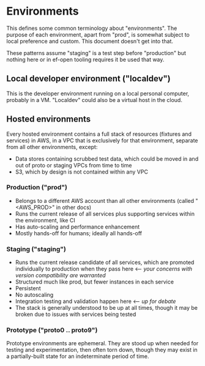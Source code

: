 # Environments

This defines some common terminology about "environments". The purpose of each
environment, apart from "prod", is somewhat subject to local preference and
custom. This document doesn't get into that.

These patterns assume "staging" is a test step before "production" but nothing here or in ef-open tooling requires it be used that way.

## Local developer environment ("localdev")
This is the developer environment running on a local personal computer, probably in a VM. "Localdev" could also be a virtual host in the cloud.

## Hosted environments
Every hosted environment contains a full stack of resources (fixtures and services) in AWS, in a VPC that is exclusively for that environment, separate from all other environments, except:
- Data stores containing scrubbed test data, which could be moved in and out of proto or staging VPCs from time to time
- S3, which by design is not contained within any VPC

### Production ("prod")
- Belongs to a different AWS account than all other environments  (called "<AWS_PROD>" in other docs)
- Runs the current release of all services plus supporting services within the environment, like CI
- Has auto-scaling and performance enhancement
- Mostly hands-off for humans; ideally all hands-off

### Staging ("staging")
- Runs the current release candidate of all services, which are promoted individually to production when they pass here <-- _your concerns with version compatibility are warranted_
- Structured much like prod, but fewer instances in each service
- Persistent
- No autoscaling
- Integration testing and validation happen here <-- _up for debate_
- The stack is generally understood to be up at all times, though it may be broken due to issues with services being tested

### Prototype ("proto0 .. proto9")
Prototype environments are ephemeral. They are stood up when needed for testing and experimentation, then often torn down, though they may exist in a partially-built state for an indeterminate period of time.
